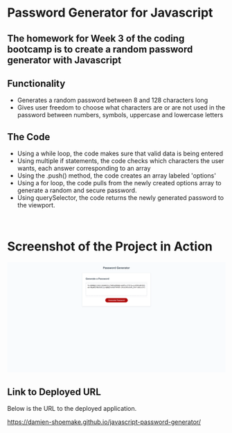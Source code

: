 # Password Generator for Javascript

## The homework for Week 3 of the coding bootcamp is to create a random password generator with Javascript


## Functionality 

- Generates a random password between 8 and 128 characters long
- Gives user freedom to choose what characters are or are not used in the password between numbers, symbols, uppercase and lowercase letters


## The Code

- Using a while loop, the code makes sure that valid data is being entered
- Using multiple if statements, the code checks which characters the user wants, each answer corresponding to an array
- Using the .push() method, the code creates an array labeled 'options' 
- Using a for loop, the code pulls from the newly created options array to generate a random and secure password.
- Using querySelector, the code returns the newly generated password to the viewport. 

<br>

# Screenshot of the Project in Action
![A finished project with a 128 character password on the screen.](./Screenshot_Password_Generator.png "Homework Screenshot")



## Link to Deployed URL

Below is the URL to the deployed application. 


https://damien-shoemake.github.io/javascript-password-generator/
